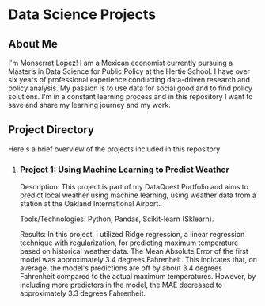 <!DOCTYPE html>
<html lang="en">
<head>
  <meta charset="UTF-8">
  <meta name="viewport" content="width=device-width, initial-scale=1.0">
</head>
<body>

  <h1>Data Science Projects</h1>
  
  <h2>About Me</h2>
  
  <p>I'm Monserrat Lopez! I am a Mexican economist currently pursuing a Master’s in Data Science for Public Policy at the Hertie School. I have over six years of professional experience conducting data-driven research and policy analysis. My passion is to use data for social good and to find policy solutions. I'm in a constant learning process and in this repository I want to save and share my learning journey and my work.</p>

  <h2>Project Directory</h2>

  <p>Here's a brief overview of the projects included in this repository:</p>
  
  <ol>
    <li>
      <h3>Project 1: Using Machine Learning to Predict Weather</h3>
      <p>Description: This project is part of my DataQuest Portfolio and aims to predict local weather using machine learning, using weather data from a station at the Oakland International Airport. </p>
      <p>Tools/Technologies: Python, Pandas, Scikit-learn (Sklearn).</p>
      <p>Results: In this project, I utilized Ridge regression, a linear regression technique with regularization, for predicting maximum temperature based on historical weather data. The Mean Absolute Error of the first model was approximately 3.4 degrees Fahrenheit. This indicates that, on average, the model's predictions are off by about 3.4 degrees Fahrenheit compared to the actual maximum temperatures. However, by including more predictors in the model, the MAE decreased to approximately 3.3 degrees Fahrenheit.</p>
    </li>
  </ol>


</body>
</html>
